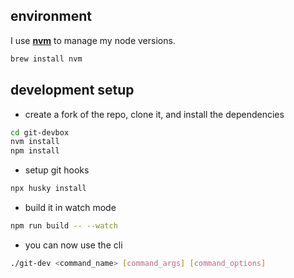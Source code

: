 ## environment

I use **[nvm](https://github.com/nvm-sh/nvm)** to manage my node versions.

```bash
brew install nvm
```

## development setup

- create a fork of the repo, clone it, and install the dependencies

```bash
cd git-devbox
nvm install
npm install
```

- setup git hooks

```bash
npx husky install
```

- build it in watch mode

```bash
npm run build -- --watch
```

- you can now use the cli

```bash
./git-dev <command_name> [command_args] [command_options]
```
